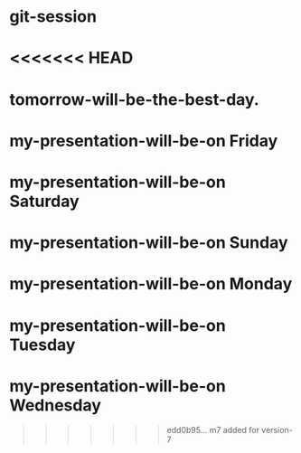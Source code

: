 # git-session
<<<<<<< HEAD
=======
# tomorrow-will-be-the-best-day.
# my-presentation-will-be-on Friday
# my-presentation-will-be-on Saturday
# my-presentation-will-be-on Sunday
# my-presentation-will-be-on Monday
# my-presentation-will-be-on Tuesday
# my-presentation-will-be-on Wednesday

>>>>>>> edd0b95... m7 added for version-7
